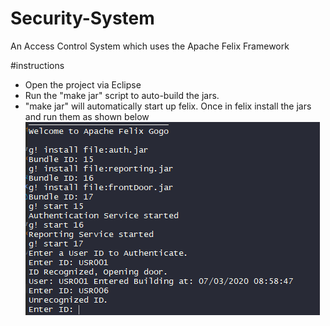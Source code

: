 # Security-System
An Access Control System which uses the Apache Felix Framework


#instructions

* Open the project via Eclipse 
* Run the "make jar" script to auto-build the jars.
* "make jar" will automatically start up felix. Once in felix install the jars and run them as shown below
![Instructions](https://github.com/dsjiffry/Security-System/raw/master/instructions.PNG)
